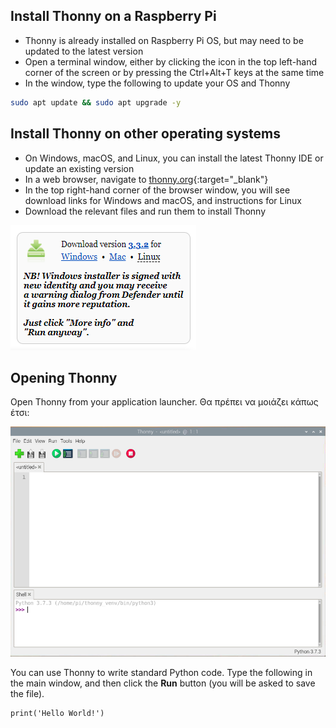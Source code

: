 ## Install Thonny on a Raspberry Pi

- Thonny is already installed on Raspberry Pi OS, but may need to be updated to the latest version
- Open a terminal window, either by clicking the icon in the top left-hand corner of the screen or by pressing the Ctrl+Alt+T keys at the same time
- In the window, type the following to update your OS and Thonny

```bash
sudo apt update && sudo apt upgrade -y
```

## Install Thonny on other operating systems

- On Windows, macOS, and Linux, you can install the latest Thonny IDE or update an existing version
- In a web browser, navigate to [thonny.org](https://thonny.org/){:target="_blank"}
- In the top right-hand corner of the browser window, you will see download links for Windows and macOS, and instructions for Linux
- Download the relevant files and run them to install Thonny

![Download instructions from thonny site](images/thonny-site.png)

## Opening Thonny

Open Thonny from your application launcher. Θα πρέπει να μοιάζει κάπως έτσι:

![Thonny application](images/thonny-editor.png)

You can use Thonny to write standard Python code. Type the following in the main window, and then click the **Run** button (you will be asked to save the file).

```python3
print('Hello World!')
```


